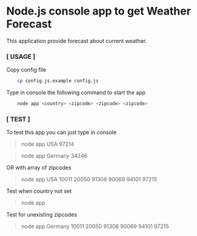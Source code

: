 Node.js console app to get Weather Forecast
===========================================

This application provide forecast about current weather.

### [ USAGE ]

Copy config file

```bash
    cp config.js.example config.js
```

Type in console the following command to start the app

```bash
    node app <country> <zipcode> <zipcode> <zipcode>
```

### [ TEST ]

To test this app you can just type in console

> node app USA 97214

> node app Germany 34246

OR with array of zipcodes

> node app USA 10011 20050 91308 90069 94101 97215

Test when country not set

> node app

Test for unexisting zipcodes

> node app Germany 10011 20050 91308 90069 94101 97215
